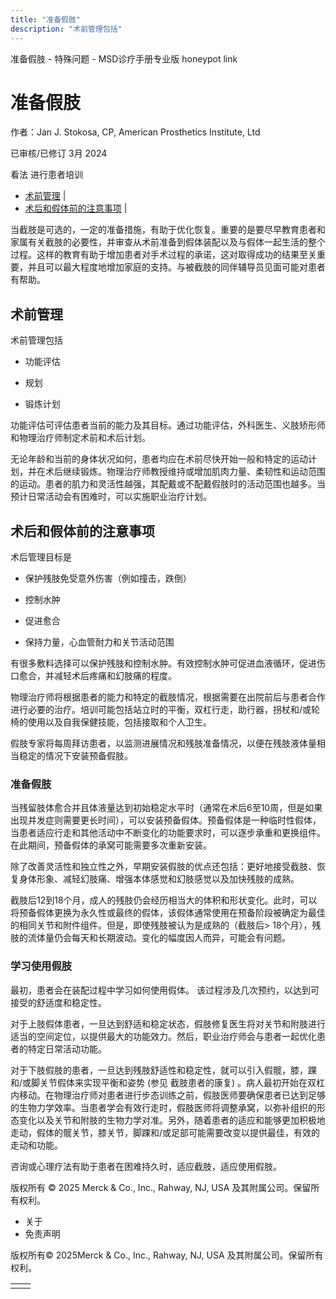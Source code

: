 ```yaml
---
title: "准备假肢"
description: "术前管理包括"
---
```


﻿准备假肢 \- 特殊问题 \- MSD诊疗手册专业版 honeypot link

# 准备假肢

作者：Jan J. Stokosa, CP, American Prosthetics Institute, Ltd

已审核/已修订 3月 2024

看法 进行患者培训

- [术前管理](#术前管理_v21361379_zh) \|
- [术后和假体前的注意事项](#术后和假体前的注意事项_v21361383_zh) \|

当截肢是可选的，一定的准备措施，有助于优化恢复。重要的是要尽早教育患者和家属有关截肢的必要性，并审查从术前准备到假体装配以及与假体一起生活的整个过程。这样的教育有助于增加患者对手术过程的承诺，这对取得成功的结果至关重要，并且可以最大程度地增加家庭的支持。与被截肢的同伴辅导员见面可能对患者有帮助。

## 术前管理

术前管理包括

- 功能评估

- 规划

- 锻炼计划


功能评估可评估患者当前的能力及其目标。通过功能评估，外科医生、义肢矫形师和物理治疗师制定术前和术后计划。

无论年龄和当前的身体状况如何，患者均应在术前尽快开始一般和特定的运动计划，并在术后继续锻炼。物理治疗师教授维持或增加肌肉力量、柔韧性和运动范围的运动。患者的肌力和灵活性越强，其配戴或不配戴假肢时的活动范围也越多。当预计日常活动会有困难时，可以实施职业治疗计划。

## 术后和假体前的注意事项

术后管理目标是

- 保护残肢免受意外伤害（例如撞击，跌倒）

- 控制水肿

- 促进愈合

- 保持力量，心血管耐力和关节活动范围


有很多敷料选择可以保护残肢和控制水肿。有效控制水肿可促进血液循环，促进伤口愈合，并减轻术后疼痛和幻肢痛的程度。

物理治疗师将根据患者的能力和特定的截肢情况，根据需要在出院前后与患者合作进行必要的治疗。培训可能包括站立时的平衡，双杠行走，助行器，拐杖和/或轮椅的使用以及自我保健技能，包括接取和个人卫生。

假肢专家将每周拜访患者，以监测进展情况和残肢准备情况，以便在残肢液体量相当稳定的情况下安装预备假肢。

### 准备假肢

当残留肢体愈合并且体液量达到初始稳定水平时（通常在术后6至10周，但是如果出现并发症则需要更长时间），可以安装预备假体。预备假体是一种临时性假体，当患者适应行走和其他活动中不断变化的功能要求时，可以逐步承重和更换组件。在此期间，预备假体的承窝可能需要多次重新安装。

除了改善灵活性和独立性之外，早期安装假肢的优点还包括：更好地接受截肢、恢复身体形象、减轻幻肢痛、增强本体感觉和幻肢感觉以及加快残肢的成熟。

截肢后12到18个月，成人的残肢仍会经历相当大的体积和形状变化。此时，可以将预备假体更换为永久性或最终的假体，该假体通常使用在预备阶段被确定为最佳的相同关节和附件组件。但是，即使残肢被认为是成熟的（截肢后> 18个月），残肢的流体量仍会每天和长期波动。变化的幅度因人而异，可能会有问题。

### 学习使用假肢

最初，患者会在装配过程中学习如何使用假体。 该过程涉及几次预约，以达到可接受的舒适度和稳定性。

对于上肢假体患者，一旦达到舒适和稳定状态，假肢修复医生将对关节和附肢进行适当的空间定位，以提供最大的功能效力。然后，职业治疗师会与患者一起优化患者的特定日常活动功能。

对于下肢假肢的患者，一旦达到残肢舒适性和稳定性，就可以引入假髋，膝，踝和/或脚关节假体来实现平衡和姿势 (参见 截肢患者的康复) 。病人最初开始在双杠内移动。在物理治疗师对患者进行步态训练之前，假肢医师要确保患者已达到足够的生物力学效率。当患者学会有效行走时，假肢医师将调整承窝，以弥补组织的形态变化以及关节和附肢的生物力学对准。另外，随着患者的适应和能够更加积极地走动，假体的髋关节，膝关节，脚踝和/或足部可能需要改变以提供最佳，有效的走动和功能。

咨询或心理疗法有助于患者在困难持久时，适应截肢，适应使用假肢。



版权所有 © 2025
Merck & Co., Inc., Rahway, NJ, USA 及其附属公司。保留所有权利。

- 关于
- 免责声明

版权所有© 2025Merck & Co., Inc., Rahway, NJ, USA 及其附属公司。保留所有权利。

|     |     |
| --- | --- |
|  |  |